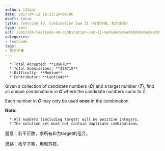 ```yaml
---
author: 111qqz
date: 2017-04-12 16:23:29+00:00
draft: false
title: leetcode 40. Combination Sum II (枚举子集，和为定值)
type: post
url: /2017/04/leetcode-40-combination-sum-ii-%e6%9e%9a%e4%b8%be%e5%ad%90%e9%9b%86%ef%bc%8c%e5%92%8c%e4%b8%ba%e5%ae%9a%e5%80%bc/
categories:
- leetcode
tags:
- 枚举子集
---
```






 	  * Total Accepted: **106670**
 	  * Total Submissions: **329718**
 	  * Difficulty: **Medium**
 	  * Contributor: **LeetCode**








Given a collection of candidate numbers (**_C_**) and a target number (**_T_**), find all unique combinations in **_C_** where the candidate numbers sums to **_T_**.

Each number in **_C_** may only be used **once** in the combination.

**Note:**



 	  * All numbers (including target) will be positive integers.
 	  * The solution set must not contain duplicate combinations.

题意：若干正数，求所有和为target的组合。

思路：枚举子集，用和剪枝。




